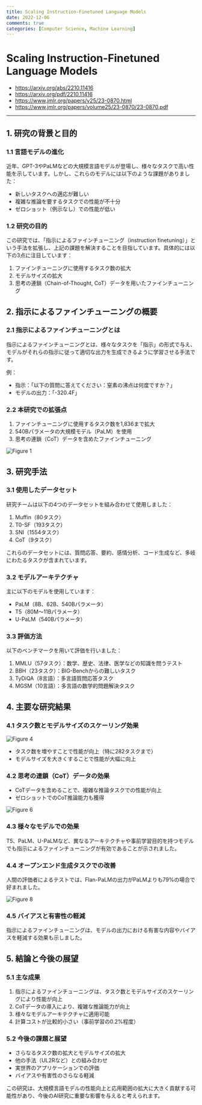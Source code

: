 ```yaml
---
title: Scaling Instruction-Finetuned Language Models
date: 2022-12-06
comments: true
categories: [Computer Science, Machine Learning]
---
```


# Scaling Instruction-Finetuned Language Models
- <https://arxiv.org/abs/2210.11416>
- <https://arxiv.org/pdf/2210.11416>
- <https://www.jmlr.org/papers/v25/23-0870.html>
- <https://www.jmlr.org/papers/volume25/23-0870/23-0870.pdf>

---
## 1. 研究の背景と目的

### 1.1 言語モデルの進化

近年、GPT-3やPaLMなどの大規模言語モデルが登場し、様々なタスクで高い性能を示しています。しかし、これらのモデルには以下のような課題がありました：

- 新しいタスクへの適応が難しい
- 複雑な推論を要するタスクでの性能が不十分
- ゼロショット（例示なし）での性能が低い

### 1.2 研究の目的

この研究では、「指示によるファインチューニング（instruction finetuning）」という手法を拡張し、上記の課題を解決することを目指しています。具体的には以下の3点に注目しています：

1. ファインチューニングに使用するタスク数の拡大
2. モデルサイズの拡大
3. 思考の連鎖（Chain-of-Thought, CoT）データを用いたファインチューニング

## 2. 指示によるファインチューニングの概要

### 2.1 指示によるファインチューニングとは

指示によるファインチューニングとは、様々なタスクを「指示」の形式で与え、モデルがそれらの指示に従って適切な出力を生成できるように学習させる手法です。

例：
- 指示：「以下の質問に答えてください：窒素の沸点は何度ですか？」
- モデルの出力：「-320.4F」

### 2.2 本研究での拡張点

1. ファインチューニングに使用するタスク数を1,836まで拡大
2. 540Bパラメータの大規模モデル（PaLM）を使用
3. 思考の連鎖（CoT）データを含めたファインチューニング

![Figure 1](https://github.com/user-attachments/assets/899d22bc-33a2-4d8a-9a3b-fd925b4f642a)

## 3. 研究手法

### 3.1 使用したデータセット

研究チームは以下の4つのデータセットを組み合わせて使用しました：

1. Muffin（80タスク）
2. T0-SF（193タスク）
3. SNI（1554タスク）
4. CoT（9タスク）

これらのデータセットには、質問応答、要約、感情分析、コード生成など、多岐にわたるタスクが含まれています。

### 3.2 モデルアーキテクチャ

主に以下のモデルを使用しています：

- PaLM（8B、62B、540Bパラメータ）
- T5（80M〜11Bパラメータ）
- U-PaLM（540Bパラメータ）

### 3.3 評価方法

以下のベンチマークを用いて評価を行いました：

1. MMLU（57タスク）：数学、歴史、法律、医学などの知識を問うテスト
2. BBH（23タスク）：BIG-Benchからの難しいタスク
3. TyDiQA（8言語）：多言語質問応答タスク
4. MGSM（10言語）：多言語の数学的問題解決タスク

## 4. 主要な研究結果

### 4.1 タスク数とモデルサイズのスケーリング効果

![Figure 4](https://github.com/user-attachments/assets/bb752224-b5cc-4d1f-b0fb-0ef58478ec88)

- タスク数を増やすことで性能が向上（特に282タスクまで）
- モデルサイズを大きくすることで性能が大幅に向上

### 4.2 思考の連鎖（CoT）データの効果

- CoTデータを含めることで、複雑な推論タスクでの性能が向上
- ゼロショットでのCoT推論能力も獲得

![Figure 6](https://github.com/user-attachments/assets/43e05fe9-360c-468d-b592-14ba5a07d097)

### 4.3 様々なモデルでの効果

T5、PaLM、U-PaLMなど、異なるアーキテクチャや事前学習目的を持つモデルでも指示によるファインチューニングが有効であることが示されました。

### 4.4 オープンエンド生成タスクでの改善

人間の評価者によるテストでは、Flan-PaLMの出力がPaLMよりも79%の場合で好まれました。

![Figure 8](https://github.com/user-attachments/assets/aacfd78b-6a02-475c-b0ee-41c391307def)

### 4.5 バイアスと有害性の軽減

指示によるファインチューニングは、モデルの出力における有害な内容やバイアスを軽減する効果も示しました。

## 5. 結論と今後の展望

### 5.1 主な成果

1. 指示によるファインチューニングは、タスク数とモデルサイズのスケーリングにより性能が向上
2. CoTデータの導入により、複雑な推論能力が向上
3. 様々なモデルアーキテクチャに適用可能
4. 計算コストが比較的小さい（事前学習の0.2%程度）

### 5.2 今後の課題と展望

- さらなるタスク数の拡大とモデルサイズの拡大
- 他の手法（UL2Rなど）との組み合わせ
- 実世界のアプリケーションでの評価
- バイアスや有害性のさらなる軽減

この研究は、大規模言語モデルの性能向上と応用範囲の拡大に大きく貢献する可能性があり、今後のAI研究に重要な影響を与えると考えられます。
